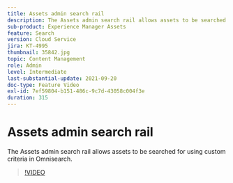 ```yaml
---
title: Assets admin search rail
description: The Assets admin search rail allows assets to be searched for using custom criteria in Omnisearch.
sub-product: Experience Manager Assets
feature: Search
version: Cloud Service
jira: KT-4995
thumbnail: 35842.jpg
topic: Content Management
role: Admin
level: Intermediate
last-substantial-update: 2021-09-20
doc-type: Feature Video
exl-id: 7ef59804-b151-486c-9c7d-43058c004f3e
duration: 315
---
```

# Assets admin search rail

The Assets admin search rail allows assets to be searched for using custom criteria in Omnisearch. 

>[!VIDEO](https://video.tv.adobe.com/v/35842?quality=12&learn=on)
